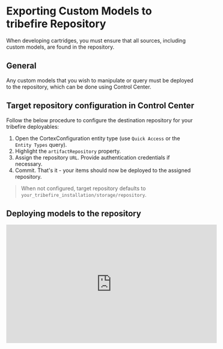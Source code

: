 # Exporting Custom Models to tribefire Repository

When developing cartridges, you must ensure that all sources, including custom models, are found in the repository.

## General

Any custom models that you wish to manipulate or query must be deployed to the repository, which can be done using Control Center.

## Target repository configuration in Control Center

Follow the below procedure to configure the destination repository for your tribefire deployables:

1. Open the CortexConfiguration entity type (use `Quick Access` or the `Entity Types` query).
2. Highlight the `artifactRepository` property.
3. Assign the repository `URL`. Provide authentication credentials if necessary.
4. Commit. That's it - your items should now be deployed to the assigned repository.

> When not configured, target repository defaults to `your_tribefire_installation/storage/repository`.

## Deploying models to the repository

<iframe width="560" height="315" src="https://www.youtube.com/embed/5jUY3A1h7y0" frameborder="0" allow="autoplay; encrypted-media" allowfullscreen></iframe>
